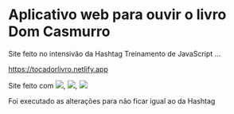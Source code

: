 # Aplicativo web para ouvir o livro Dom Casmurro

Site feito no intensivão da Hashtag Treinamento de JavaScript ...

https://tocadorlivro.netlify.app

Site feito com  <img  src="https://img.shields.io/badge/HTML5-E34F26?style=for-the-badge&logo=html5&logoColor=white">, <img  src="https://img.shields.io/badge/CSS3-1572B6?style=for-the-badge&logo=css3&logoColor=white">, <img  src="https://img.shields.io/badge/JavaScript-323330?style=for-the-badge&logo=javascript&logoColor=F7DF1E">

Foi executado as alterações para não ficar igual ao da Hashtag
